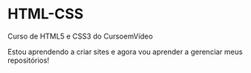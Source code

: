 # HTML-CSS
 Curso de HTML5 e CSS3 do CursoemVídeo

Estou aprendendo a criar sites e agora vou aprender a gerenciar meus repositórios!